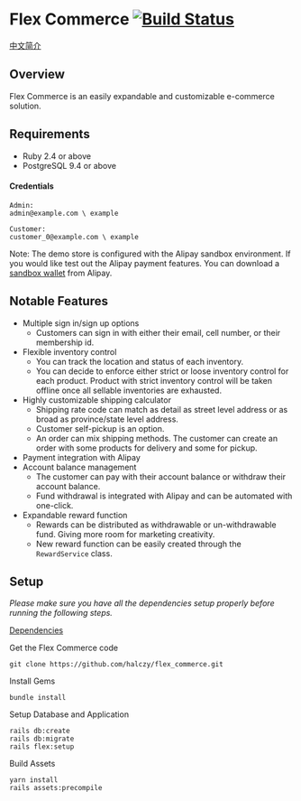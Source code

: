 # Flex Commerce [![Build Status](https://travis-ci.org/halczy/flex_commerce.svg?branch=master)](https://travis-ci.org/halczy/flex_commerce)

[中文简介](docs/README_zh-CN.md)

## Overview
Flex Commerce is an easily expandable and customizable e-commerce solution.

## Requirements
* Ruby 2.4 or above
* PostgreSQL 9.4 or above

#### Credentials
```
Admin:
admin@example.com \ example

Customer:
customer_0@example.com \ example
```

Note: The demo store is configured with the Alipay sandbox environment. If you would like test out the Alipay payment features. You can download a [sandbox wallet](https://open.alipay.com/platform/manageHome.htm) from Alipay.

## Notable Features
* Multiple sign in/sign up options
  - Customers can sign in with either their email, cell number, or their membership id.
* Flexible inventory control
  - You can track the location and status of each inventory.
  - You can decide to enforce either strict or loose inventory control for each product. Product with strict inventory control will be taken offline once all sellable inventories are exhausted.  
* Highly customizable shipping calculator
  - Shipping rate code can match as detail as street level address or as broad as province/state level address.
  - Customer self-pickup is an option.
  - An order can mix shipping methods. The customer can create an order with some products for delivery and some for pickup.
* Payment integration with Alipay
* Account balance management
  - The customer can pay with their account balance or withdraw their account balance.
  - Fund withdrawal is integrated with Alipay and can be automated with one-click.
* Expandable reward function
  - Rewards can be distributed as withdrawable or un-withdrawable fund. Giving more room for marketing creativity.
  - New reward function can be easily created through the `RewardService` class.

## Setup

*Please make sure you have all the dependencies setup properly before running the following steps.*

[Dependencies](docs/DEPENDENCIES.md)

Get the Flex Commerce code
```
git clone https://github.com/halczy/flex_commerce.git
```

Install Gems
```
bundle install
```

Setup Database and Application
```
rails db:create
rails db:migrate
rails flex:setup
```

Build Assets
```
yarn install
rails assets:precompile 
```
